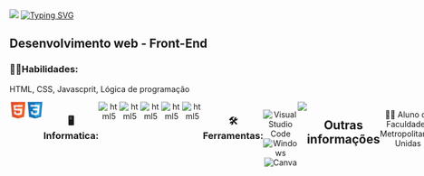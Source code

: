 <img src="https://64.media.tumblr.com/005e37a86478a9c92da7d4d3d7464b40/2bd29f0062317531-b1/s400x600/c7edc142895bc810339223dfddf2aa57ced0c32b.gif" width="1000"/>
<a href="https://git.io/typing-svg"><img src="https://readme-typing-svg.demolab.com?font=Fira+Code&size=25&pause=1000&random=false&width=435&lines=Ol%C3%A1+eu+sou+Pedro+Henrique+%F0%9F%96%96%F0%9F%92%BB;seja+bem+vindo+ao+meu+perfil!" alt="Typing SVG" /></a>
<h2>Desenvolvimento web - Front-End</h2>

 ###  👨‍💻Habilidades:
 
HTML, CSS, Javascprit, Lógica de programação
<div align="center" style="display: flex"><br>
  <img align="center" alt="HTML" height="30" width="50" src="https://raw.githubusercontent.com/devicons/devicon/master/icons/html5/html5-original.svg">
  <img align="center" alt="CSS" height="30" width="50" src="https://raw.githubusercontent.com/devicons/devicon/master/icons/css3/css3-original.svg">
  
 ### 🖥️ Informatica:

<img align="center" alt="html5" src="https://img.shields.io/badge/Microsoft-666666?style=for-the-badge&logo=microsoft&logoColor=white"/> 
<img align="center" alt="html5" src="https://img.shields.io/badge/Microsoft_Office-D83B01?style=for-the-badge&logo=microsoft-office&logoColor=white"/>
<img align="center" alt="html5" src="https://img.shields.io/badge/Microsoft_Excel-217346?style=for-the-badge&logo=microsoft-excel&logoColor=white"/>
<img align="center" alt="html5" src="https://img.shields.io/badge/Microsoft_Word-2B579A?style=for-the-badge&logo=microsoft-word&logoColor=white"/>
<img align="center" alt="html5" src="https://img.shields.io/badge/Microsoft_PowerPoint-B7472A?style=for-the-badge&logo=microsoft-powerpoint&logoColor=white"/>

  ### 🛠 Ferramentas:
  
   <div align="center">
     
  
  ![Visual Studio Code](https://img.shields.io/badge/Visual%20Studio%20Code-0078d7.svg?style=for-the-badge&logo=visual-studio-code&logoColor=white)
  ![Windows](https://img.shields.io/badge/Windows-4708D6?style=for-the-badge&logo=windows&logoColor=white)
  ![Canva](https://img.shields.io/badge/Canva-%2300C4CC.svg?style=for-the-badge&logo=Canva&logoColor=white) </div>
<img src="https://64.media.tumblr.com/005e37a86478a9c92da7d4d3d7464b40/2bd29f0062317531-b1/s400x600/c7edc142895bc810339223dfddf2aa57ced0c32b.gif" width="1000"/>
## Outras informações 
👨‍💻 Aluno da Faculdades Metropolitanas Unidas 

💻 Curso informática 

📃 Assistente Administrativo 

📫 Pedrohenriquefe@outlook.com


[![Top Langs](https://github-readme-stats.vercel.app/api/top-langs/?username=PedroFerreira04&layout=donut-vertical&icons=true&theme=dark#gh-dark-mode-only)](https://github.com/anuraghazra/github-readme-stats)

## 🚀 Sobre mim
🎓 Estudante de Gestão da Tecnologia da Informação | 💻 Desenvolvedor Front-End em formação

Atualmente, estou me especializando no desenvolvimento web com foco em front-end. Já possuo conhecimentos sólidos em HTML e CSS, e atualmente estou estudando JavaScript para aprofundar minhas habilidades e criar interfaces cada vez mais interativas e funcionais.

Sempre buscando evoluir, aprender novas tecnologias e construir projetos que unam design e usabilidade. 🚀
## Projetos
### Site Café - links (HTML, CSS)
https://PedroFerreira04.github.io/projeto-site/
### Tela De Login - Links (HTML-CSS)
https://PedroFerreira04.github.io/tela_login/
### Projeto Cordel(CURSO EM VIDEO) - links (HTML-CSS)
https://PedroFerreira04.github.io/projeto-cordel/

<p align="center">Obrigado pela visita S2</p>
<div align="center">
